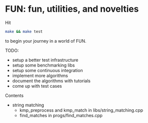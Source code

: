 # FUN: fun, utilities, and novelties

Hit
```bash
make && make test
```
to begin your journey in a world of FUN.

TODO: 
- setup a better test infrastructure
- setup some benchmarking libs
- setup some continuous integration
- implement more algorithms
- document the algorithms with tutorials
- come up with test cases

Contents
- string matching
    - kmp_preprocess and kmp_match in libs/string_matching.cpp
    - find_matches in progs/find_matches.cpp